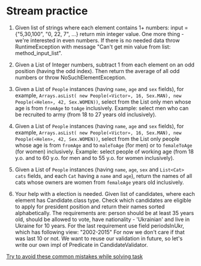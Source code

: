 # Stream practice

1.  Given list of strings where each element contains 1+ numbers:
    input = {"5,30,100", "0, 22, 7", ...}
    return min integer value. One more thing - we're interested in even numbers.
    If there is no needed data throw RuntimeException with message "Can't get min value from list: method_input_list".
    
2.  Given a List of Integer numbers,
    subtract 1 from each element on an odd position (having the odd index).
    Then return the average of all odd numbers or throw NoSuchElementException.

3.  Given a List of `People` instances (having `name`, `age` and `sex` fields),
    for example, `Arrays.asList( new People(«Victor», 16, Sex.MAN), new People(«Helen», 42, Sex.WOMEN))`,
    select from the List only men whose age is from `fromAge` to `toAge` inclusively.
    Example: select men who can be recruited to army (from 18 to 27 years old inclusively).
    
4.  Given a List of `People` instances (having `name`, `age` and `sex` fields),
    for example, `Arrays.asList( new People(«Victor», 16, Sex.MAN), new People(«Helen», 42, Sex.WOMEN))`,
    select from the List only people whose age is from `fromAge` and to `maleToAge` (for men)
    or to `femaleToAge` (for women) inclusively.
    Example: select people of working age
    (from 18 y.o. and to 60 y.o. for men and to 55 y.o. for women inclusively).

5.  Given a List of `People` instances (having `name`, `age`, `sex` and `List<Cat> cats` fields,
    and each `Cat` having a `name` and `age`),
    return the names of all cats whose owners are women from `femaleAge` years old inclusively.

6.  Your help with a election is needed. Given list of candidates, where each element has Candidate.class type.
    Check which candidates are eligible to apply for president position and return their names sorted alphabetically.
    The requirements are: person should be at least 35 years old, should be allowed to vote, have nationality - 'Ukrainian'
    and live in Ukraine for 10 years. For the last requirement use field periodsInUkr, which has following view:
    "2002-2015" For now we don't care if that was last 10 or not. We want to reuse our validation in future, so
    let's write our own impl of Predicate<Candidate> in CandidateValidator.

[Try to avoid these common mistakes while solving task](https://mate-academy.github.io/jv-program-common-mistakes/java-core/java-eight-part-two/stream-api)
